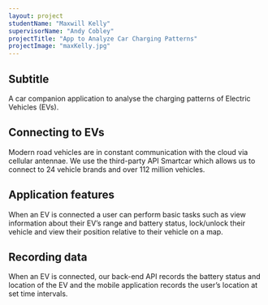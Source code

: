 ```yaml
---
layout: project
studentName: "Maxwill Kelly"
supervisorName: "Andy Cobley"
projectTitle: "App to Analyze Car Charging Patterns"
projectImage: "maxKelly.jpg"
---
```


## Subtitle

A car companion application to analyse the charging patterns of Electric Vehicles (EVs).

## Connecting to EVs

Modern road vehicles are in constant communication with the cloud via cellular antennae. We use the third-party API Smartcar which allows us to connect to 24 vehicle brands and over 112 million vehicles. 

## Application features

When an EV is connected a user can perform basic tasks such as view information about their EV’s range and battery status, lock/unlock their vehicle and view their position relative to their vehicle on a map.

## Recording data

When an EV is connected, our back-end API records the battery status and location of the EV and the mobile application records the user’s location at set time intervals.  
